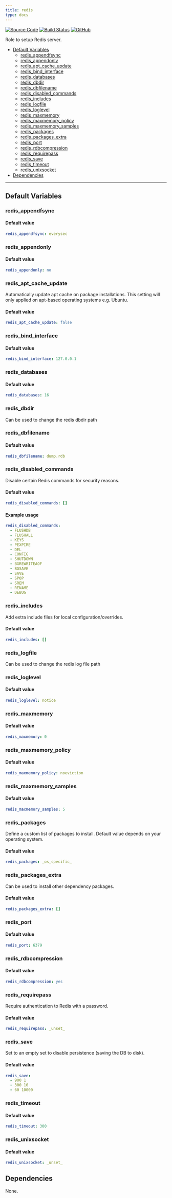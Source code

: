 ```yaml
---
title: redis
type: docs
---
```


[![Source Code](https://img.shields.io/badge/github-source%20code-blue?logo=github&logoColor=white)](https://github.com/owncloud-ansible/redis) [![Build Status](https://drone.owncloud.com/api/badges/owncloud-ansible/redis/status.svg)](https://drone.owncloud.com/owncloud-ansible/redis) [![GitHub](https://img.shields.io/github/license/owncloud-ansible/redis)](https://github.com/owncloud-ansible/redis/blob/main/LICENSE)

Role to setup Redis server.

<!--more-->

- [Default Variables](#default-variables)
  - [redis_appendfsync](#redis_appendfsync)
  - [redis_appendonly](#redis_appendonly)
  - [redis_apt_cache_update](#redis_apt_cache_update)
  - [redis_bind_interface](#redis_bind_interface)
  - [redis_databases](#redis_databases)
  - [redis_dbdir](#redis_dbdir)
  - [redis_dbfilename](#redis_dbfilename)
  - [redis_disabled_commands](#redis_disabled_commands)
  - [redis_includes](#redis_includes)
  - [redis_logfile](#redis_logfile)
  - [redis_loglevel](#redis_loglevel)
  - [redis_maxmemory](#redis_maxmemory)
  - [redis_maxmemory_policy](#redis_maxmemory_policy)
  - [redis_maxmemory_samples](#redis_maxmemory_samples)
  - [redis_packages](#redis_packages)
  - [redis_packages_extra](#redis_packages_extra)
  - [redis_port](#redis_port)
  - [redis_rdbcompression](#redis_rdbcompression)
  - [redis_requirepass](#redis_requirepass)
  - [redis_save](#redis_save)
  - [redis_timeout](#redis_timeout)
  - [redis_unixsocket](#redis_unixsocket)
- [Dependencies](#dependencies)

---

## Default Variables

### redis_appendfsync

#### Default value

```YAML
redis_appendfsync: everysec
```

### redis_appendonly

#### Default value

```YAML
redis_appendonly: no
```

### redis_apt_cache_update

Automatically update apt cache on package installations. This setting will only applied on apt-based operating systems e.g. Ubuntu.

#### Default value

```YAML
redis_apt_cache_update: false
```

### redis_bind_interface

#### Default value

```YAML
redis_bind_interface: 127.0.0.1
```

### redis_databases

#### Default value

```YAML
redis_databases: 16
```

### redis_dbdir

Can be used to change the redis dbdir path

### redis_dbfilename

#### Default value

```YAML
redis_dbfilename: dump.rdb
```

### redis_disabled_commands

Disable certain Redis commands for security reasons.

#### Default value

```YAML
redis_disabled_commands: []
```

#### Example usage

```YAML
redis_disabled_commands:
  - FLUSHDB
  - FLUSHALL
  - KEYS
  - PEXPIRE
  - DEL
  - CONFIG
  - SHUTDOWN
  - BGREWRITEAOF
  - BGSAVE
  - SAVE
  - SPOP
  - SREM
  - RENAME
  - DEBUG
```

### redis_includes

Add extra include files for local configuration/overrides.

#### Default value

```YAML
redis_includes: []
```

### redis_logfile

Can be used to change the redis log file path

### redis_loglevel

#### Default value

```YAML
redis_loglevel: notice
```

### redis_maxmemory

#### Default value

```YAML
redis_maxmemory: 0
```

### redis_maxmemory_policy

#### Default value

```YAML
redis_maxmemory_policy: noeviction
```

### redis_maxmemory_samples

#### Default value

```YAML
redis_maxmemory_samples: 5
```

### redis_packages

Define a custom list of packages to install. Default value depends on your operating system.

#### Default value

```YAML
redis_packages: _os_specific_
```

### redis_packages_extra

Can be used to install other dependency packages.

#### Default value

```YAML
redis_packages_extra: []
```

### redis_port

#### Default value

```YAML
redis_port: 6379
```

### redis_rdbcompression

#### Default value

```YAML
redis_rdbcompression: yes
```

### redis_requirepass

Require authentication to Redis with a password.

#### Default value

```YAML
redis_requirepass: _unset_
```

### redis_save

Set to an empty set to disable persistence (saving the DB to disk).

#### Default value

```YAML
redis_save:
  - 900 1
  - 300 10
  - 60 10000
```

### redis_timeout

#### Default value

```YAML
redis_timeout: 300
```

### redis_unixsocket

#### Default value

```YAML
redis_unixsocket: _unset_
```



## Dependencies

None.
